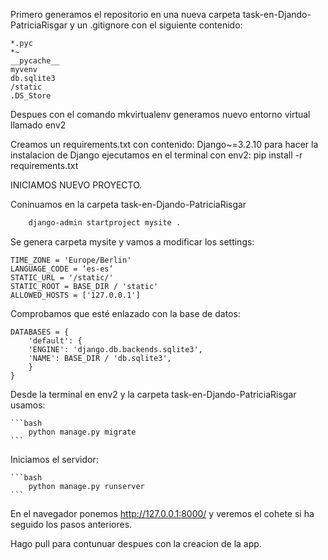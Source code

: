 Primero generamos el repositorio en una nueva carpeta task-en-Djando-PatriciaRisgar y un .gitignore con el siguiente contenido:

    *.pyc
    *~
    __pycache__
    myvenv
    db.sqlite3
    /static
    .DS_Store

Despues con el comando mkvirtualenv generamos nuevo entorno virtual llamado env2

Creamos un requirements.txt con contenido: Django~=3.2.10 para hacer la instalacion de Django ejecutamos en el terminal con env2: pip install -r requirements.txt

INICIAMOS NUEVO PROYECTO.

Coninuamos en la carpeta task-en-Djando-PatriciaRisgar

```bash
    django-admin startproject mysite .
```

Se genera carpeta mysite y vamos a modificar los settings:

    TIME_ZONE = 'Europe/Berlin'
    LANGUAGE_CODE = ‘es-es’
    STATIC_URL = '/static/'
    STATIC_ROOT = BASE_DIR / 'static'
    ALLOWED_HOSTS = ['127.0.0.1']

Comprobamos que esté enlazado con la base de datos:

    DATABASES = {
        'default': {
        'ENGINE': 'django.db.backends.sqlite3',
        'NAME': BASE_DIR / 'db.sqlite3',
        }
    }

Desde la terminal en env2 y la carpeta task-en-Djando-PatriciaRisgar usamos:

    ```bash
        python manage.py migrate
    ```

Iniciamos el servidor:

    ```bash
        python manage.py runserver
    ```

En el navegador ponemos http://127.0.0.1:8000/ y veremos el cohete si ha seguido los pasos anteriores.

Hago pull para contunuar despues con la creacion de la app.
